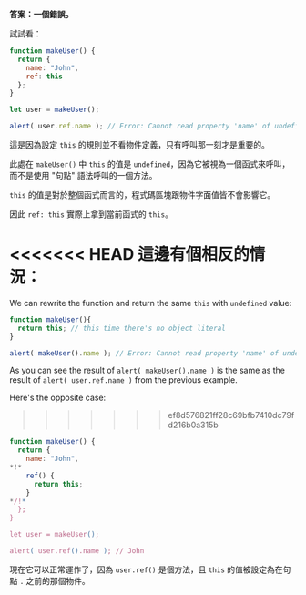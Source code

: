 **答案：一個錯誤。**

試試看：

```js run
function makeUser() {
  return {
    name: "John",
    ref: this
  };
}

let user = makeUser();

alert( user.ref.name ); // Error: Cannot read property 'name' of undefined
```

這是因為設定 `this` 的規則並不看物件定義，只有呼叫那一刻才是重要的。

此處在 `makeUser()` 中 `this` 的值是 `undefined`，因為它被視為一個函式來呼叫，而不是使用 "句點" 語法呼叫的一個方法。

`this` 的值是對於整個函式而言的，程式碼區塊跟物件字面值皆不會影響它。

因此 `ref: this` 實際上拿到當前函式的 `this`。

<<<<<<< HEAD
這邊有個相反的情況：
=======
We can rewrite the function and return the same `this` with `undefined` value: 

```js run
function makeUser(){
  return this; // this time there's no object literal
}

alert( makeUser().name ); // Error: Cannot read property 'name' of undefined
```
As you can see the result of `alert( makeUser().name )` is the same as the result of `alert( user.ref.name )` from the previous example.

Here's the opposite case:
>>>>>>> ef8d576821ff28c69bfb7410dc79fd216b0a315b

```js run
function makeUser() {
  return {
    name: "John",
*!*
    ref() {
      return this;
    }
*/!*
  };
}

let user = makeUser();

alert( user.ref().name ); // John
```

現在它可以正常運作了，因為 `user.ref()` 是個方法，且 `this` 的值被設定為在句點 `.` 之前的那個物件。

